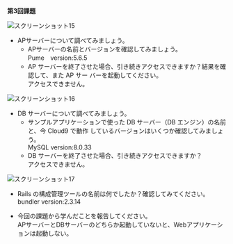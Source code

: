 **第3回課題**

![スクリーンショット15](//reisetech/ss15.png)

- APサーバーについて調べてみましょう。  
  - APサーバーの名前とバージョンを確認してみましょう。  
    Pume　version:5.6.5  
  - AP サーバーを終了させた場合、引き続きアクセスできますか？結果を確認して、また AP サー
バーを起動してください。  
    アクセスできません。
 
![スクリーンショット16](//raisetech/ss16.png)
- DB サーバーについて調べてみましょう。
  - サンプルアプリケーションで使った DB サーバー（DB エンジン）の名前と、今 Cloud9 で動作
しているバージョンはいくつか確認してみましょう。  
    MySQL version:8.0.33
  - DB サーバーを終了させた場合、引き続きアクセスできますか？  
    アクセスできません。
 
![スクリーンショット17](//raisetech/ss17.png)

- Rails の構成管理ツールの名前は何でしたか？確認してみてください。
  bundler version:2.3.14

- 今回の課題から学んだことを報告してください。  
  APサーバーとDBサーバーのどちらか起動していないと、Webアプリケーションは起動しない。